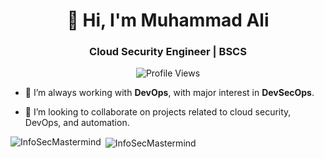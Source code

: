 <h1 align="center">👋 Hi, I'm Muhammad Ali</h1>
<h3 align="center">Cloud Security Engineer | BSCS </h3>

<div align="center">
    <img src="https://komarev.com/ghpvc/?username=InfoSecMastermind" alt="Profile Views"/>
</div>

- 🌱 I’m always working with **DevOps**, with major interest in **DevSecOps**.

- 👯 I’m looking to collaborate on projects related to cloud security, DevOps, and automation.

<p><img align="left" src="https://github-readme-stats.vercel.app/api/top-langs?username=InfoSecMastermind&show_icons=true&locale=en&layout=compact&theme=tokyonight" alt="InfoSecMastermind" /></p>

<p>&nbsp;<img align="center" src="https://github-readme-stats.vercel.app/api?username=InfoSecMastermind&show_icons=true&locale=en&theme=tokyonight" alt="InfoSecMastermind" /></p>


